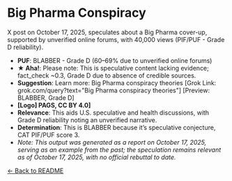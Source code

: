 # Big Pharma Conspiracy
X post on October 17, 2025, speculates about a Big Pharma cover-up, supported by unverified online forums, with 40,000 views (PIF/PUF - Grade D reliability).
- **PUF**: BLABBER - Grade D (60–69% due to unverified online forums)
- **★ Aha!**: Please note: This is speculative content lacking evidence; fact_check ~0.3, Grade D due to absence of credible sources.
- **Suggestion**: Learn more: Big Pharma conspiracy theories [Grok Link: grok.com/query?text="Big Pharma conspiracy theories"] [Preview: BLABBER, Grade D]
- **[Logo] PAGS, CC BY 4.0]**
- **Relevance**: This aids U.S. speculative and health discussions, with Grade D reliability noting an unverified narrative.
- **Determination**: This is BLABBER because it’s speculative conjecture, CAT PIF/PUF score 3.
- *Note: This output was generated as a report on October 17, 2025, serving as an example from the past; the speculation remains relevant as of October 17, 2025, with no official rebuttal to date.*

[← Back to README](README.md)
